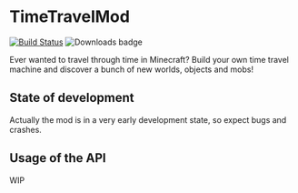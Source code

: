 # TimeTravelMod
[![Build Status](https://travis-ci.com/rdvdev2/TimeTravelMod.svg?branch=master)](https://travis-ci.com/rdvdev2/TimeTravelMod)
![Downloads badge](http://cf.way2muchnoise.eu/full_time-travel-mod_downloads.svg)

Ever wanted to travel through time in Minecraft? Build your own time travel machine and discover a bunch of new worlds, objects and mobs!
## State of development
Actually the mod is in a very early development state, so expect bugs and crashes.

## Usage of the API
WIP
